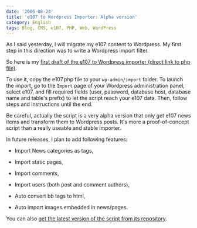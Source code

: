 ```yaml
---
date: '2006-08-24'
title: 'e107 to Wordpress Importer: Alpha version'
category: English
tags: Blog, CMS, e107, PHP, Web, WordPress
---
```


As I said yesterday, I will migrate my e107 content to Wordpress. My first step in this direction was to write a Wordpress import filter.

So here is my [first draft of the e107 to Wordpress importer (direct link to php file)](https://wordpress.org/extend/plugins/e107-importer/).

To use it, copy the e107.php file to your `wp-admin/import` folder. To launch the import, go to the `Import` page of your Wordpress administration panel, select e107, and fill required fields (user, password, database host, database name and table's prefix) to let the script reach your e107 data. Then, follow steps and instructions until the end.

Be careful, actually the script is a very alpha version that only get e107 news items and transform them to Wordpress posts. It's more a proof-of-concept script than a really useable and stable importer.

In future releases, I plan to add following features:

- Import News categories as tags,

- Import static pages,

- Import comments,

- Import users (both post and comment authors),

- Auto convert bb tags to html,

- Auto import images embedded in news/pages.

You can also [get the latest version of the script from its repository](https://github.com/kdeldycke/e107-importer).
